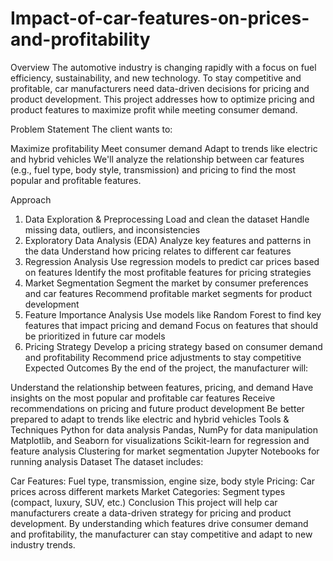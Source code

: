 # Impact-of-car-features-on-prices-and-profitability
Overview
The automotive industry is changing rapidly with a focus on fuel efficiency, sustainability, and new technology. To stay competitive and profitable, car manufacturers need data-driven decisions for pricing and product development. This project addresses how to optimize pricing and product features to maximize profit while meeting consumer demand.

Problem Statement
The client wants to:

Maximize profitability
Meet consumer demand
Adapt to trends like electric and hybrid vehicles
We'll analyze the relationship between car features (e.g., fuel type, body style, transmission) and pricing to find the most popular and profitable features.

Approach
1. Data Exploration & Preprocessing
Load and clean the dataset
Handle missing data, outliers, and inconsistencies
2. Exploratory Data Analysis (EDA)
Analyze key features and patterns in the data
Understand how pricing relates to different car features
3. Regression Analysis
Use regression models to predict car prices based on features
Identify the most profitable features for pricing strategies
4. Market Segmentation
Segment the market by consumer preferences and car features
Recommend profitable market segments for product development
5. Feature Importance Analysis
Use models like Random Forest to find key features that impact pricing and demand
Focus on features that should be prioritized in future car models
6. Pricing Strategy
Develop a pricing strategy based on consumer demand and profitability
Recommend price adjustments to stay competitive
Expected Outcomes
By the end of the project, the manufacturer will:

Understand the relationship between features, pricing, and demand
Have insights on the most popular and profitable car features
Receive recommendations on pricing and future product development
Be better prepared to adapt to trends like electric and hybrid vehicles
Tools & Techniques
Python for data analysis
Pandas, NumPy for data manipulation
Matplotlib, and Seaborn for visualizations
Scikit-learn for regression and feature analysis
Clustering for market segmentation
Jupyter Notebooks for running analysis
Dataset
The dataset includes:

Car Features: Fuel type, transmission, engine size, body style
Pricing: Car prices across different markets
Market Categories: Segment types (compact, luxury, SUV, etc.)
Conclusion
This project will help car manufacturers create a data-driven strategy for pricing and product development. By understanding which features drive consumer demand and profitability, the manufacturer can stay competitive and adapt to new industry trends.






